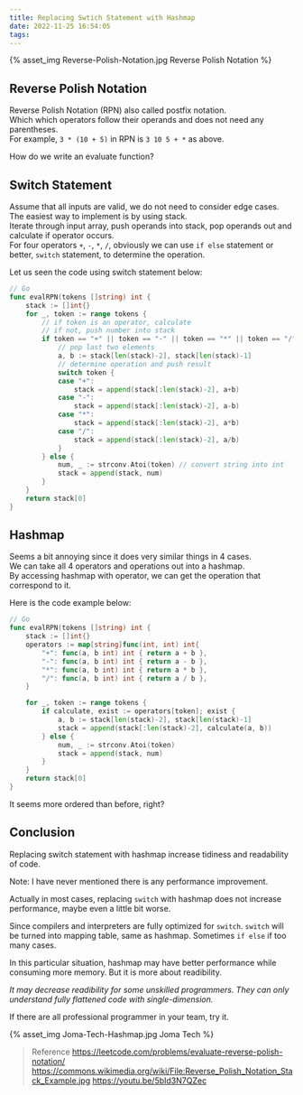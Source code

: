 ```yaml
---
title: Replacing Swtich Statement with Hashmap
date: 2022-11-25 16:54:05
tags:
---
```



{% asset_img Reverse-Polish-Notation.jpg Reverse Polish Notation %}

## Reverse Polish Notation

Reverse Polish Notation (RPN) also called postfix notation.\
Which which operators follow their operands and does not need any parentheses.\
For example, `3 * (10 + 5)` in RPN is `3 10 5 + *` as above.

How do we write an evaluate function?

<!-- more -->

## Switch Statement

Assume that all inputs are valid, we do not need to consider edge cases.\
The easiest way to implement is by using stack.\
Iterate through input array, push operands into stack, pop operands out and calculate if operator occurs.\
For four operators `+`, `-`, `*`, `/`, obviously we can use `if else` statement or better, `switch` statement, to determine the operation.

Let us seen the code using switch statement below:
```go
// Go
func evalRPN(tokens []string) int {
	stack := []int{}
	for _, token := range tokens {
		// if token is an operator, calculate
		// if not, push number into stack
		if token == "+" || token == "-" || token == "*" || token == "/" {
			// pop last two elements
			a, b := stack[len(stack)-2], stack[len(stack)-1]
			// determine operation and push result
			switch token {
			case "+":
				stack = append(stack[:len(stack)-2], a+b)
			case "-":
				stack = append(stack[:len(stack)-2], a-b)
			case "*":
				stack = append(stack[:len(stack)-2], a*b)
			case "/":
				stack = append(stack[:len(stack)-2], a/b)
			}
		} else {
			num, _ := strconv.Atoi(token) // convert string into int
			stack = append(stack, num)
		}
	}
	return stack[0]
}
```

## Hashmap

Seems a bit annoying since it does very similar things in 4 cases.\
We can take all 4 operators and operations out into a hashmap.\
By accessing hashmap with operator, we can get the operation that correspond to it.

Here is the code example below:

```go
// Go
func evalRPN(tokens []string) int {
	stack := []int{}
	operators := map[string]func(int, int) int{
		"+": func(a, b int) int { return a + b },
		"-": func(a, b int) int { return a - b },
		"*": func(a, b int) int { return a * b },
		"/": func(a, b int) int { return a / b },
	}

	for _, token := range tokens {
		if calculate, exist := operators[token]; exist {
			a, b := stack[len(stack)-2], stack[len(stack)-1]
			stack = append(stack[:len(stack)-2], calculate(a, b))
		} else {
			num, _ := strconv.Atoi(token)
			stack = append(stack, num)
		}
	}
	return stack[0]
}
```

It seems more ordered than before, right?

## Conclusion

Replacing switch statement with hashmap increase tidiness and readability of code.

Note: I have never mentioned there is any performance improvement.

Actually in most cases, replacing `switch` with hashmap does not increase performance, maybe even a little bit worse.

Since compilers and interpreters are fully optimized for `switch`. `switch` will be turned into mapping table, same as hashmap. Sometimes `if else` if too many cases.

In this particular situation, hashmap may have better performance while consuming more memory.
But it is more about readibility.

*It may decrease readibility for some unskilled programmers. They can only understand fully flattened code with single-dimension.*

If there are all professional programmer in your team, try it.

{% asset_img Joma-Tech-Hashmap.jpg Joma Tech %}

> Reference
> https://leetcode.com/problems/evaluate-reverse-polish-notation/
> https://commons.wikimedia.org/wiki/File:Reverse_Polish_Notation_Stack_Example.jpg
> https://youtu.be/5bId3N7QZec
